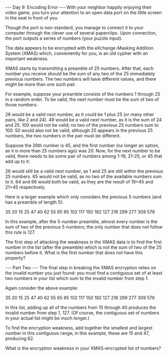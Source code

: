 
--- Day 9: Encoding Error ---
With your neighbor happily enjoying their video game, you turn your attention to an open data port on the little screen in the seat in front of you.


Though the port is non-standard, you manage to connect it to your computer through the clever use of several paperclips. Upon connection, the port outputs a series of numbers (your puzzle input).


The data appears to be encrypted with the eXchange-Masking Addition System (XMAS) which, conveniently for you, is an old cypher with an important weakness.


XMAS starts by transmitting a preamble of 25 numbers. After that, each number you receive should be the sum of any two of the 25 immediately previous numbers. The two numbers will have different values, and there might be more than one such pair.


For example, suppose your preamble consists of the numbers 1 through 25 in a random order. To be valid, the next number must be the sum of two of those numbers:



26 would be a valid next number, as it could be 1 plus 25 (or many other pairs, like 2 and 24).
49 would be a valid next number, as it is the sum of 24 and 25.
100 would not be valid; no two of the previous 25 numbers sum to 100.
50 would also not be valid; although 25 appears in the previous 25 numbers, the two numbers in the pair must be different.



Suppose the 26th number is 45, and the first number (no longer an option, as it is more than 25 numbers ago) was 20. Now, for the next number to be valid, there needs to be some pair of numbers among 1-19, 21-25, or 45 that add up to it:



26 would still be a valid next number, as 1 and 25 are still within the previous 25 numbers.
65 would not be valid, as no two of the available numbers sum to it.
64 and 66 would both be valid, as they are the result of 19+45 and 21+45 respectively.



Here is a larger example which only considers the previous 5 numbers (and has a preamble of length 5):


35
20
15
25
47
40
62
55
65
95
102
117
150
182
127
219
299
277
309
576



In this example, after the 5-number preamble, almost every number is the sum of two of the previous 5 numbers; the only number that does not follow this rule is 127.


The first step of attacking the weakness in the XMAS data is to find the first number in the list (after the preamble) which is not the sum of two of the 25 numbers before it. What is the first number that does not have this property?


--- Part Two ---
The final step in breaking the XMAS encryption relies on the invalid number you just found: you must find a contiguous set of at least two numbers in your list which sum to the invalid number from step 1.


Again consider the above example:


35
20
15
25
47
40
62
55
65
95
102
117
150
182
127
219
299
277
309
576



In this list, adding up all of the numbers from 15 through 40 produces the invalid number from step 1, 127. (Of course, the contiguous set of numbers in your actual list might be much longer.)


To find the encryption weakness, add together the smallest and largest number in this contiguous range; in this example, these are 15 and 47, producing 62.


What is the encryption weakness in your XMAS-encrypted list of numbers?

